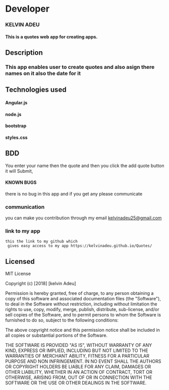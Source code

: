 
# Developer

### KELVIN ADEU
#### This is a quotes web app for creating apps.

## Description
### This app enables user to create quotes and also asign there names on it  also the date for it

## Technologies used
#### Angular.js
#### node.js
#### bootstrap
#### styles.css

## BDD
You enter your name then the quote and then you click the add quote button it will Submit,

#### KNOWN BUGS
there is no bug in this app and if you get any please communicate  

### communication
you can make you contribution through my email
kelvinadeu25@gmail.com

### link to my app
    this the link to my github which
     gives easy access to my app https://kelvinadeu.github.io/Quotes/

## Licensed
MIT License

Copyright (c) [2018] [kelvin Adeu]

Permission is hereby granted, free of charge, to any person obtaining a copy
of this software and associated documentation files (the "Software"), to deal
in the Software without restriction, including without limitation the rights
to use, copy, modify, merge, publish, distribute, sub-license, and/or sell
copies of the Software, and to permit persons to whom the Software is
furnished to do so, subject to the following conditions:

The above copyright notice and this permission notice shall be included in all
copies or substantial portions of the Software.

THE SOFTWARE IS PROVIDED "AS IS", WITHOUT WARRANTY OF ANY KIND, EXPRESS OR
IMPLIED, INCLUDING BUT NOT LIMITED TO THE WARRANTIES OF MERCHANT ABILITY,
FITNESS FOR A PARTICULAR PURPOSE AND NON INFRINGEMENT. IN NO EVENT SHALL THE
AUTHORS OR COPYRIGHT HOLDERS BE LIABLE FOR ANY CLAIM, DAMAGES OR OTHER
LIABILITY, WHETHER IN AN ACTION OF CONTRACT, TORT OR OTHERWISE, ARISING FROM,
OUT OF OR IN CONNECTION WITH THE SOFTWARE OR THE USE OR OTHER DEALINGS IN THE
SOFTWARE.
